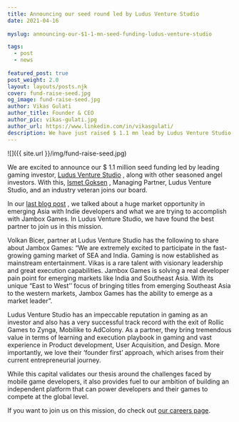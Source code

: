 ```yaml
---
title: Announcing our seed round led by Ludus Venture Studio
date: 2021-04-16
 
myslug: announcing-our-$1-1-mn-seed-funding-ludus-venture-studio

tags: 
  - post
  - news
  
featured_post: true
post_weight: 2.0
layout: layouts/posts.njk
cover: fund-raise-seed.jpg
og_image: fund-raise-seed.jpg
author: Vikas Gulati
author_title: Founder & CEO
author_pic: vikas-gulati.jpg
author_url: https://www.linkedin.com/in/vikasgulati/
description: We have just raised $ 1.1 mn lead by Ludus Venture Studio.
---
```

![]({{ site.url }}/img/fund-raise-seed.jpg)


We are excited to announce our $ 1.1 million seed funding led by leading gaming investor,  [Ludus Venture Studio](https://www.luduscorp.com/) , along with other seasoned angel investors. With this,  [Ismet Goksen](https://www.linkedin.com/in/ismetgoksen/) , Managing Partner, Ludus Venture Studio, and an industry veteran joins our board. 

In our  [last blog post](https://jambox.games/2021/04/13/why-we-are-building-jambox/) , we talked about a huge market opportunity in emerging Asia with Indie developers and what we are trying to accomplish with Jambox Games. In Ludus Venture Studio, we have found the best partner to join us in this mission. 

Volkan Bicer, partner at Ludus Venture Studio has the following to share about Jambox Games: “We are extremely excited to participate in the fast-growing gaming market of SEA and India. Gaming is now established as mainstream entertainment. Vikas is a rare talent with visionary leadership and great execution capabilities. Jambox Games is solving a real developer pain point for emerging markets like India and Southeast Asia. With its unique “East to West’’ focus of bringing titles from emerging Southeast Asia to the western markets, Jambox Games has the ability to emerge as a market leader”. 

Ludus Venture Studio has an impeccable reputation in gaming as an investor and also has a very successful track record with the exit of Rollic Games to Zynga, Mobilike to AdColony. As a partner, they bring tremendous value in terms of learning and execution playbook in gaming and vast experience in Product development, User Acquisition, and Design. More importantly, we love their ‘founder first’ approach, which arises from their current entrepreneurial journey.  

While this capital validates our thesis around the challenges faced by mobile game developers, it also provides fuel to our ambition of building an independent platform that can power developers and their games to compete at the global level. 

If you want to join us on this mission, do check out  [our careers page](https://jambox.games/careers/).